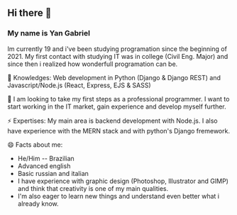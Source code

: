 ## Hi there 👋
### My name is Yan Gabriel
Im currently 19 and i've been studying programation since the beginning of 2021. My first contact with studying IT was in college (Civil Eng. Major) and since then i realized how wonderfull programation can be.

🌱 Knowledges: Web development in Python (Django & Django REST) and Javascript/Node.js (React, Express, EJS & SASS)

👯 I am looking to take my first steps as a professional programmer. I want to start working in the IT market, gain experience and develop myself further.

⚡ Expertises: My main area is backend development with Node.js. I also have experience with the MERN stack and with python's Django fremework.

😄 Facts about me: 
  - He/Him -- Brazilian
  - Advanced english
  - Basic russian and italian
  - I have experience with graphic design (Photoshop, Illustrator and GIMP) and think that creativity is one of my main qualities.
  - I'm also eager to learn new things and understand even better what i already know.

